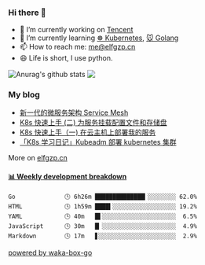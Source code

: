 ### Hi there 👋

- 🔭 I’m currently working on [Tencent](https://www.tencent.com/)
- 🌱 I’m currently learning [☸️ Kubernetes](https://kubernetes.io/), [🐭 Golang](https://golang.org/)
- 📫 How to reach me: [me@elfgzp.cn](me@elfgzp.cn)
- 😄 Life is short, I use python. 


<img align="center" src="https://github-readme-stats.anuraghazra1.vercel.app/api?username=elfgzp&show_icons=true&include_all_commits=true&theme=radical" alt="Anurag's github stats" />
<img align="center" src="https://github-readme-stats.anuraghazra1.vercel.app/api/top-langs/?username=elfgzp&layout=compact&theme=radical&hide=Roff" />



### My blog
* [新一代的微服务架构 Service Mesh](https://elfgzp.cn/2020/06/21/%E6%96%B0%E4%B8%80%E4%BB%A3%E7%9A%84%E5%BE%AE%E6%9C%8D%E5%8A%A1%E6%9E%B6%E6%9E%84-service-mesh)
* [K8s 快速上手 (二) 为服务挂载配置文件和存储盘](https://elfgzp.cn/2020/10/31/k8s-%E5%BF%AB%E9%80%9F%E4%B8%8A%E6%89%8B(%E4%BA%8C)%E4%B8%BA%E6%9C%8D%E5%8A%A1%E6%8C%82%E8%BD%BD%E9%85%8D%E7%BD%AE%E6%96%87%E4%BB%B6%E5%92%8C%E5%AD%98%E5%82%A8%E7%9B%98.html)
* [K8s 快速上手（一) 在云主机上部署我的服务](https://elfgzp.cn/2020/10/25/k8s-%E5%BF%AB%E9%80%9F%E4%B8%8A%E6%89%8B(%E4%B8%80)%E5%9C%A8%E4%BA%91%E4%B8%BB%E6%9C%BA%E4%B8%8A%E9%83%A8%E7%BD%B2%E6%88%91%E7%9A%84%E6%9C%8D%E5%8A%A1.html)
* [「K8s 学习日记」Kubeadm 部署 kubernetes 集群](https://elfgzp.cn/2020/04/11/k8s-%E5%AD%A6%E4%B9%A0%E6%97%A5%E8%AE%B0-kubeadm-%E9%83%A8%E7%BD%B2-kubernetes-%E9%9B%86%E7%BE%A4.html)    

More on [elfgzp.cn](https://elfgzp.cn)

 <!-- waka-box start -->
#### <a href="https://gist.github.com/42a17b201403d3a60581e2a7eca14ad2" target="_blank">📊 Weekly development breakdown</a>
```text
Go              🕓 6h26m ██████████████▎░░░░░░░░ 62.0%
HTML            🕓 1h59m ████▍░░░░░░░░░░░░░░░░░░ 19.2%
YAML            🕓 40m   █▌░░░░░░░░░░░░░░░░░░░░░  6.5%
JavaScript      🕓 30m   █▏░░░░░░░░░░░░░░░░░░░░░  4.9%
Markdown        🕓 17m   ▋░░░░░░░░░░░░░░░░░░░░░░  2.9%
```
<!-- Powered by https://github.com/YouEclipse/waka-box-go . -->
<!-- waka-box end -->
[powered by waka-box-go](https://github.com/YouEclipse/waka-box-go)

